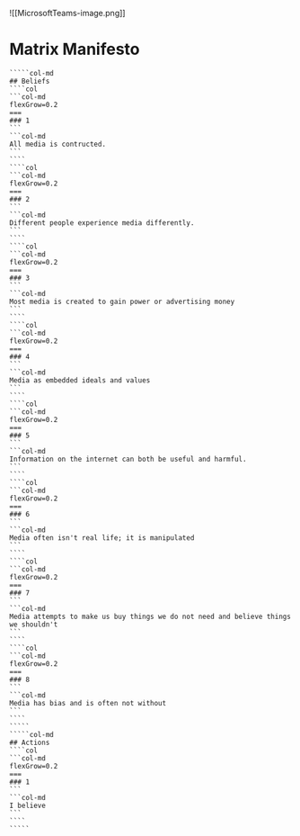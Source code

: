 ![[MicrosoftTeams-image.png]]
# Matrix Manifesto
``````col
`````col-md
## Beliefs
````col
```col-md
flexGrow=0.2
===
### 1
```
```col-md
All media is contructed.
```
````
````col
```col-md
flexGrow=0.2
===
### 2
```
```col-md
Different people experience media differently.
```
````
````col
```col-md
flexGrow=0.2
===
### 3
```
```col-md
Most media is created to gain power or advertising money
```
````
````col
```col-md
flexGrow=0.2
===
### 4
```
```col-md
Media as embedded ideals and values
```
````
````col
```col-md
flexGrow=0.2
===
### 5
```
```col-md
Information on the internet can both be useful and harmful. 
```
````
````col
```col-md
flexGrow=0.2
===
### 6
```
```col-md
Media often isn't real life; it is manipulated
```
````
````col
```col-md
flexGrow=0.2
===
### 7
```
```col-md
Media attempts to make us buy things we do not need and believe things we shouldn't
```
````
````col
```col-md
flexGrow=0.2
===
### 8
```
```col-md
Media has bias and is often not without 
```
````
`````
`````col-md
## Actions
````col
```col-md
flexGrow=0.2
===
### 1
```
```col-md
I believe
```
````
`````
```````
